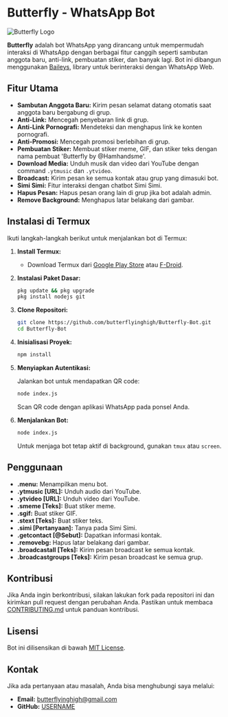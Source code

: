 # **Butterfly - WhatsApp Bot**

![Butterfly Logo](https://via.placeholder.com/150?text=Butterfly) <!-- Ganti dengan logo atau gambar relevan -->

**Butterfly** adalah bot WhatsApp yang dirancang untuk mempermudah interaksi di WhatsApp dengan berbagai fitur canggih seperti sambutan anggota baru, anti-link, pembuatan stiker, dan banyak lagi. Bot ini dibangun menggunakan [Baileys](https://github.com/adiwajshing/Baileys), library untuk berinteraksi dengan WhatsApp Web.

## **Fitur Utama**

- **Sambutan Anggota Baru:** Kirim pesan selamat datang otomatis saat anggota baru bergabung di grup.
- **Anti-Link:** Mencegah penyebaran link di grup.
- **Anti-Link Pornografi:** Mendeteksi dan menghapus link ke konten pornografi.
- **Anti-Promosi:** Mencegah promosi berlebihan di grup.
- **Pembuatan Stiker:** Membuat stiker meme, GIF, dan stiker teks dengan nama pembuat 'Butterfly by @Hamhandsme'.
- **Download Media:** Unduh musik dan video dari YouTube dengan command `.ytmusic` dan `.ytvideo`.
- **Broadcast:** Kirim pesan ke semua kontak atau grup yang dimasuki bot.
- **Simi Simi:** Fitur interaksi dengan chatbot Simi Simi.
- **Hapus Pesan:** Hapus pesan orang lain di grup jika bot adalah admin.
- **Remove Background:** Menghapus latar belakang dari gambar.

## **Instalasi di Termux**

Ikuti langkah-langkah berikut untuk menjalankan bot di Termux:

1. **Install Termux:**
   - Download Termux dari [Google Play Store](https://play.google.com/store/apps/details?id=com.termux) atau [F-Droid](https://f-droid.org/packages/com.termux/).

2. **Instalasi Paket Dasar:**

   ```bash
   pkg update && pkg upgrade
   pkg install nodejs git
   ```

3. **Clone Repositori:**

   ```bash
   git clone https://github.com/butterflyinghigh/Butterfly-Bot.git
   cd Butterfly-Bot
   ```

4. **Inisialisasi Proyek:**

   ```bash
   npm install
   ```

5. **Menyiapkan Autentikasi:**

   Jalankan bot untuk mendapatkan QR code:

   ```bash
   node index.js
   ```

   Scan QR code dengan aplikasi WhatsApp pada ponsel Anda.

6. **Menjalankan Bot:**

   ```bash
   node index.js
   ```

   Untuk menjaga bot tetap aktif di background, gunakan `tmux` atau `screen`.

## **Penggunaan**

- **.menu:** Menampilkan menu bot.
- **.ytmusic [URL]:** Unduh audio dari YouTube.
- **.ytvideo [URL]:** Unduh video dari YouTube.
- **.smeme [Teks]:** Buat stiker meme.
- **.sgif:** Buat stiker GIF.
- **.stext [Teks]:** Buat stiker teks.
- **.simi [Pertanyaan]:** Tanya pada Simi Simi.
- **.getcontact [@Sebut]:** Dapatkan informasi kontak.
- **.removebg:** Hapus latar belakang dari gambar.
- **.broadcastall [Teks]:** Kirim pesan broadcast ke semua kontak.
- **.broadcastgroups [Teks]:** Kirim pesan broadcast ke semua grup.

## **Kontribusi**

Jika Anda ingin berkontribusi, silakan lakukan fork pada repositori ini dan kirimkan pull request dengan perubahan Anda. Pastikan untuk membaca [CONTRIBUTING.md](CONTRIBUTING.md) untuk panduan kontribusi.

## **Lisensi**

Bot ini dilisensikan di bawah [MIT License](LICENSE).

## **Kontak**

Jika ada pertanyaan atau masalah, Anda bisa menghubungi saya melalui:

- **Email:** butterflyinghigh@gmail.com
- **GitHub:** [USERNAME](https://github.com/butterflyinghigh)
